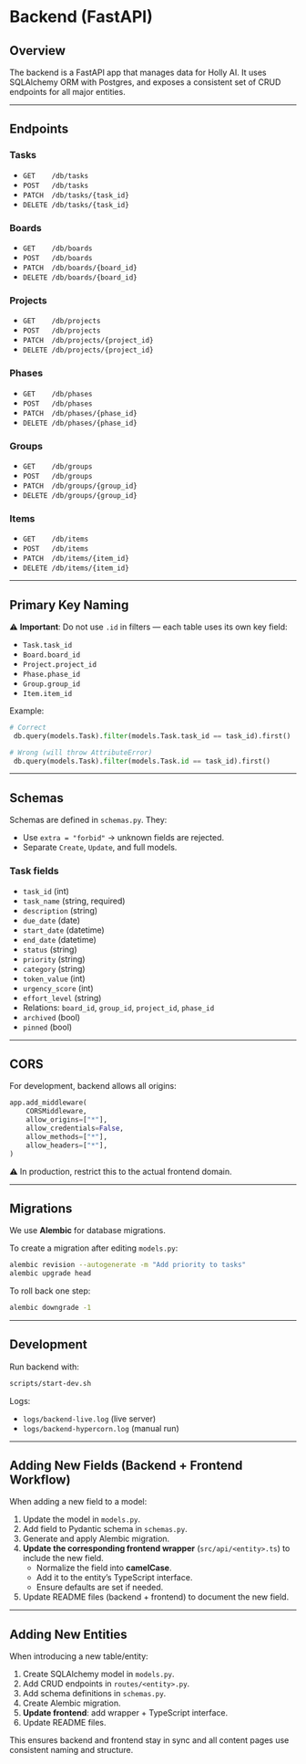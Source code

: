 # Backend (FastAPI)

## Overview
The backend is a FastAPI app that manages data for Holly AI. It uses SQLAlchemy ORM with Postgres, and exposes a consistent set of CRUD endpoints for all major entities.

---

## Endpoints

### Tasks
- `GET    /db/tasks`
- `POST   /db/tasks`
- `PATCH  /db/tasks/{task_id}`
- `DELETE /db/tasks/{task_id}`

### Boards
- `GET    /db/boards`
- `POST   /db/boards`
- `PATCH  /db/boards/{board_id}`
- `DELETE /db/boards/{board_id}`

### Projects
- `GET    /db/projects`
- `POST   /db/projects`
- `PATCH  /db/projects/{project_id}`
- `DELETE /db/projects/{project_id}`

### Phases
- `GET    /db/phases`
- `POST   /db/phases`
- `PATCH  /db/phases/{phase_id}`
- `DELETE /db/phases/{phase_id}`

### Groups
- `GET    /db/groups`
- `POST   /db/groups`
- `PATCH  /db/groups/{group_id}`
- `DELETE /db/groups/{group_id}`

### Items
- `GET    /db/items`
- `POST   /db/items`
- `PATCH  /db/items/{item_id}`
- `DELETE /db/items/{item_id}`

---

## Primary Key Naming
⚠️ **Important**: Do not use `.id` in filters — each table uses its own key field:
- `Task.task_id`
- `Board.board_id`
- `Project.project_id`
- `Phase.phase_id`
- `Group.group_id`
- `Item.item_id`

Example:
```python
# Correct
 db.query(models.Task).filter(models.Task.task_id == task_id).first()

# Wrong (will throw AttributeError)
 db.query(models.Task).filter(models.Task.id == task_id).first()
```

---

## Schemas
Schemas are defined in `schemas.py`. They:
- Use `extra = "forbid"` → unknown fields are rejected.
- Separate `Create`, `Update`, and full models.

### Task fields
- `task_id` (int)
- `task_name` (string, required)
- `description` (string)
- `due_date` (date)
- `start_date` (datetime)
- `end_date` (datetime)
- `status` (string)
- `priority` (string)
- `category` (string)
- `token_value` (int)
- `urgency_score` (int)
- `effort_level` (string)
- Relations: `board_id`, `group_id`, `project_id`, `phase_id`
- `archived` (bool)
- `pinned` (bool)

---

## CORS
For development, backend allows all origins:
```python
app.add_middleware(
    CORSMiddleware,
    allow_origins=["*"],
    allow_credentials=False,
    allow_methods=["*"],
    allow_headers=["*"],
)
```
⚠️ In production, restrict this to the actual frontend domain.

---

## Migrations
We use **Alembic** for database migrations.

To create a migration after editing `models.py`:
```bash
alembic revision --autogenerate -m "Add priority to tasks"
alembic upgrade head
```

To roll back one step:
```bash
alembic downgrade -1
```

---

## Development
Run backend with:
```bash
scripts/start-dev.sh
```
Logs:
- `logs/backend-live.log` (live server)
- `logs/backend-hypercorn.log` (manual run)

---

## Adding New Fields (Backend + Frontend Workflow)
When adding a new field to a model:
1. Update the model in `models.py`.
2. Add field to Pydantic schema in `schemas.py`.
3. Generate and apply Alembic migration.
4. **Update the corresponding frontend wrapper** (`src/api/<entity>.ts`) to include the new field.
   - Normalize the field into **camelCase**.
   - Add it to the entity’s TypeScript interface.
   - Ensure defaults are set if needed.
5. Update README files (backend + frontend) to document the new field.

---

## Adding New Entities
When introducing a new table/entity:
1. Create SQLAlchemy model in `models.py`.
2. Add CRUD endpoints in `routes/<entity>.py`.
3. Add schema definitions in `schemas.py`.
4. Create Alembic migration.
5. **Update frontend**: add wrapper + TypeScript interface.
6. Update README files.

This ensures backend and frontend stay in sync and all content pages use consistent naming and structure.